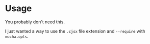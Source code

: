 # Usage
You probably don't need this.

I just wanted a way to use the `.cjsx` file extension and `--require` with `mocha.opts`.
